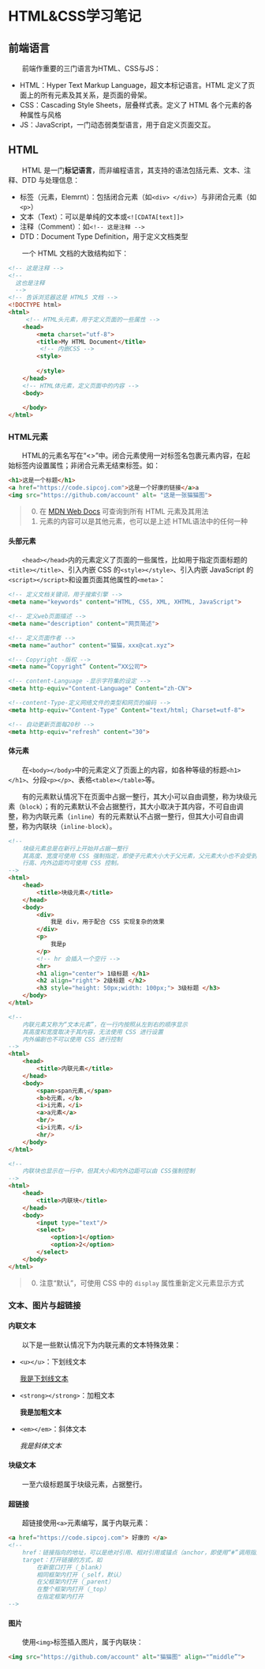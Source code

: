 # HTML&CSS学习笔记

## 前端语言

&emsp;&emsp;前端作重要的三门语言为HTML、CSS与JS：

- HTML：Hyper Text Markup Language，超文本标记语言。HTML 定义了页面上的所有元素及其关系，是页面的骨架。
- CSS：Cascading Style Sheets，层叠样式表。定义了 HTML 各个元素的各种属性与风格
- JS：JavaScript，一门动态弱类型语言，用于自定义页面交互。

## HTML

&emsp;&emsp;HTML 是一门**标记语言**，而非编程语言，其支持的语法包括元素、文本、注释、DTD 与处理信息：

- 标签（元素，Elemrnt）：包括闭合元素（如`<div> </div>`）与非闭合元素（如`<p>`）
- 文本（Text）：可以是单纯的文本或`<![CDATA[text]]>`
- 注释（Comment）：如`<!-- 这是注释 -->`
- DTD：Document Type Definition，用于定义文档类型

&emsp;&emsp;一个 HTML 文档的大致结构如下：

```html
<!-- 这是注释 -->
<!--
  这也是注释
  -->
<!-- 告诉浏览器这是 HTML5 文档 -->
<!DOCTYPE html>
<html>
     <!-- HTML头元素，用于定义页面的一些属性 -->
    <head>
        <meta charset="utf-8">
        <title>My HTML Document</title>
         <!-- 内嵌CSS -->
        <style>
            
        </style>
    </head>
    <!-- HTML体元素，定义页面中的内容 -->
    <body>
        
    </body>
</html>
```

### HTML元素

&emsp;&emsp;HTML的元素名写在“<>”中。闭合元素使用一对标签名包裹元素内容，在起始标签内设置属性；非闭合元素无结束标签。如：

```html
<h1>这是一个标题</h1>
<a href="https://code.sipcoj.com">这是一个好康的链接</a>a
<img src="https://github.com/account" alt= "这是一张猫猫图">
```

> 0. 在 [MDN Web Docs]( https://developer.mozilla.org/en-US/docs/web/html/element ) 可查询到所有 HTML 元素及其用法
> 0. 元素的内容可以是其他元素，也可以是上述 HTML语法中的任何一种

#### 头部元素

&emsp;&emsp;`<head></head>`内的元素定义了页面的一些属性，比如用于指定页面标题的`<title></title>`、引入内嵌 CSS 的`<style></style>`、引入内嵌 JavaScript 的`<script></script>`和设置页面其他属性的`<meta>`：

```html
<!-- 定义⽂档关键词，⽤于搜索引擎 -->
<meta name="keywords" content="HTML, CSS, XML, XHTML, JavaScript">
```

```html
<!-- 定义web⻚⾯描述 -->
<meta name="description" content="网页简述">
```

```html
<!-- 定义⻚⾯作者 -->
<meta name="author" content="猫猫，xxx@cat.xyz">
```

```html
<!-- Copyright -版权 -->
<meta name=“Copyright” Content=“XX公司">
```

```html
<!-- content-Language -显示字符集的设定 -->
<meta http-equiv="Content-Language" Content="zh-CN">
```

```html
<!--content-Type-定义⽹络⽂件的类型和⽹⻚的编码 -->
<meta http-equiv="Content-Type" Content="text/html; Charset=utf-8">
```

```html
<!-- ⾃动更新⻚⾯每20秒 -->
<meta http-equiv="refresh" content="30">
```

#### 体元素

&emsp;&emsp;在`<body></body>`中的元素定义了页面上的内容，如各种等级的标题`<h1></h1>`、分段`<p></p>`、表格`<table></table>`等。

&emsp;&emsp;有的元素默认情况下在页面中占据一整行，其大小可以自由调整，称为块级元素（`block`）；有的元素默认不会占据整行，其大小取决于其内容，不可自由调整，称为内联元素（`inline`）有的元素默认不占据一整行，但其大小可自由调整，称为内联块（`inline-block`）。

```html
<!-- 
    块级元素总是在新行上开始并占据一整行 
    其高度、宽度可使用 CSS 强制指定，即使子元素大小大于父元素，父元素大小也不会受到影响。
    行高、内外边距均可使用 CSS 控制。
-->
<html>
    <head>
        <title>块级元素</title>
    </head>
    <body>
        <div>
            我是 div，用于配合 CSS 实现复杂的效果
        </div>
        <p>
            我是p
        </p>
        <!-- hr 会插入一个空行 -->
        <hr>
        <h1 align="center"> 1级标题 </h1>
        <h2 align="right"> 2级标题 </h2>
        <h3 style="height: 50px;width: 100px;"> 3级标题 </h3>
    </body>
</html>
```

```html
<!-- 
    内联元素又称为“文本元素”，在一行内按照从左到右的顺序显示
    其高度和宽度取决于其内容，无法使用 CSS 进行设置
    内外编剧也不可以使用 CSS 进行控制
-->
<html>
    <head>
        <title>内联元素</title>
    </head>
    <body>
        <span>span元素,</span>
        <b>b元素，</b>
        <i>i元素，</i>
        <a>a元素</a>
        <br/>
        <i>i元素，</i>
        <hr/>
    </body>
</html>
```

```html
<!--
    内联块也显示在一行中，但其大小和内外边距可以由 CSS强制控制
-->
<html>
    <head>
        <title>内联块</title>
    </head>
    <body>
        <input type="text"/>
        <select>
            <option>1</option>
            <option>2</option>
        </select>
    </body>
</html>
```

> 0. 注意“默认”，可使用 CSS 中的 `display` 属性重新定义元素显示方式

### 文本、图片与超链接

#### 内联文本

&emsp;&emsp;以下是一些默认情况下为内联元素的文本特殊效果：

- `<u></u>`：下划线文本

    <u>我是下划线文本</u>

- `<strong></strong>`：加粗文本

    <strong>我是加粗文本</strong>

- `<em></em>`：斜体文本

    <em>我是斜体文本</em>

#### 块级文本

&emsp;&emsp;一至六级标题属于块级元素，占据整行。

#### 超链接

&emsp;&emsp;超链接使用`<a>`元素编写，属于内联元素：

```html
<a href="https://code.sipcoj.com"> 好康的 </a>
<!--
    href：链接指向的地址，可以是绝对引用、相对引用或锚点（anchor，即使用“#”调用指定元素的ID）
    target：打开链接的方式，如
        在新窗口打开（_blank）
        相同框架内打开（_self，默认）
        在父框架内打开（_parent）
        在整个框架内打开（_top）
		在指定框架内打开
-->
```

#### 图片

&emsp;&emsp;使用`<img>`标签插入图片，属于内联块：

```html
<img src="https://github.com/account" alt="猫猫图" align="“middle”">
```

